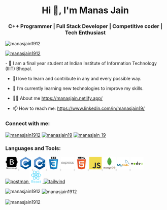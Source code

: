 <h1 align="center">Hi 👋, I'm Manas Jain</h1>
<h3 align="center">C++ Programmer | Full Stack Developer | Competitive coder | Tech Enthusiast</h3>

<p align="left"> <img src="https://komarev.com/ghpvc/?username=manasjain1912&label=Profile%20views&color=0e75b6&style=flat" alt="manasjain1912" /> </p>
<p align="left"> <a href="https://twitter.com/manasjain1912" target="blank"><img src="https://img.shields.io/twitter/follow/manasjain1912?logo=twitter&style=for-the-badge" alt="manasjain1912" /></a> </p>
- 🏫 I am a final year student at Indian Institute of Information Technology (IIIT) Bhopal.

- 💞️I love to learn and contribute in any and every possible way.

- 🌱 I’m currently learning new technologies to improve my skills.

- 👨‍💻 About me https://manasjain.netlify.app/

- 📫 How to reach me: https://www.linkedin.com/in/manasjain19/ 


<h3 align="left">Connect with me:</h3>
<p align="left">
<a href="https://twitter.com/manasjain1912" target="blank"><img align="center" src="https://raw.githubusercontent.com/rahuldkjain/github-profile-readme-generator/master/src/images/icons/Social/twitter.svg" alt="manasjain1912" height="30" width="40" /></a>
<a href="https://linkedin.com/in/manasjain19" target="blank"><img align="center" src="https://raw.githubusercontent.com/rahuldkjain/github-profile-readme-generator/master/src/images/icons/Social/linked-in-alt.svg" alt="manasjain19" height="30" width="40" /></a>
<a href="https://instagram.com/manasjain_19" target="blank"><img align="center" src="https://raw.githubusercontent.com/rahuldkjain/github-profile-readme-generator/master/src/images/icons/Social/instagram.svg" alt="manasjain_19" height="30" width="40" /></a>
</p>
<h3 align="left">Languages and Tools:</h3>
<p align="left"> <a href="https://getbootstrap.com" target="_blank" rel="noreferrer"> 
  <img src="https://raw.githubusercontent.com/devicons/devicon/master/icons/bootstrap/bootstrap-plain-wordmark.svg" alt="bootstrap" width="40" height="40"/> </a> <a href="https://www.cprogramming.com/" target="_blank" rel="noreferrer"> 
    <img src="https://raw.githubusercontent.com/devicons/devicon/master/icons/c/c-original.svg" alt="c" width="40" height="40"/> </a> <a href="https://www.w3schools.com/cpp/" target="_blank" rel="noreferrer"> 
      <img src="https://raw.githubusercontent.com/devicons/devicon/master/icons/cplusplus/cplusplus-original.svg" alt="cplusplus" width="40" height="40"/> </a> <a href="https://www.w3schools.com/css/" target="_blank" rel="noreferrer"> 
        <img src="https://raw.githubusercontent.com/devicons/devicon/master/icons/css3/css3-original-wordmark.svg" alt="css3" width="40" height="40"/> </a> <a href="https://expressjs.com" target="_blank" rel="noreferrer"> 
          <img src="https://raw.githubusercontent.com/devicons/devicon/master/icons/express/express-original-wordmark.svg" alt="express" width="40" height="40"/> </a> <a href="https://www.w3.org/html/" target="_blank" rel="noreferrer"> 
            <img src="https://raw.githubusercontent.com/devicons/devicon/master/icons/html5/html5-original-wordmark.svg" alt="html5" width="40" height="40"/> </a> <a href="https://developer.mozilla.org/en-US/docs/Web/JavaScript" target="_blank" rel="noreferrer"> 
              <img src="https://raw.githubusercontent.com/devicons/devicon/master/icons/javascript/javascript-original.svg" alt="javascript" width="40" height="40"/> </a> <a href="https://www.mongodb.com/" target="_blank" rel="noreferrer"> 
                <img src="https://raw.githubusercontent.com/devicons/devicon/master/icons/mongodb/mongodb-original-wordmark.svg" alt="mongodb" width="40" height="40"/> </a> <a href="https://www.mysql.com/" target="_blank" rel="noreferrer"> 
                  <img src="https://raw.githubusercontent.com/devicons/devicon/master/icons/mysql/mysql-original-wordmark.svg" alt="mysql" width="40" height="40"/> </a> <a href="https://nodejs.org" target="_blank" rel="noreferrer"> 
                    <img src="https://raw.githubusercontent.com/devicons/devicon/master/icons/nodejs/nodejs-original-wordmark.svg" alt="nodejs" width="40" height="40"/> </a> <a href="https://postman.com" target="_blank" rel="noreferrer"> 
                      <img src="https://www.vectorlogo.zone/logos/getpostman/getpostman-icon.svg" alt="postman" width="40" height="40"/> </a> <a href="https://reactjs.org/" target="_blank" rel="noreferrer"> 
                        <img src="https://raw.githubusercontent.com/devicons/devicon/master/icons/react/react-original-wordmark.svg" alt="react" width="40" height="40"/> </a> <a href="https://tailwindcss.com/" target="_blank" rel="noreferrer"> 
                          <img src="https://www.vectorlogo.zone/logos/tailwindcss/tailwindcss-icon.svg" alt="tailwind" width="40" height="40"/> </a> </p>
<p><img align="left" src="https://github-readme-stats.vercel.app/api/top-langs?username=manasjain1912&show_icons=true&locale=en&layout=compact" alt="manasjain1912" /></p>

<p>&nbsp;<img align="center" src="https://github-readme-stats.vercel.app/api?username=manasjain1912&show_icons=true&locale=en" alt="manasjain1912" /></p>

<p><img align="center" src="https://github-readme-streak-stats.herokuapp.com/?user=manasjain1912&" alt="manasjain1912" /></p>
